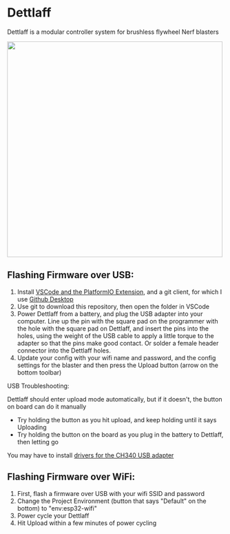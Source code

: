 # Dettlaff

Dettlaff is a modular controller system for brushless flywheel Nerf blasters

<img src="https://user-images.githubusercontent.com/7078138/204194810-8d1cde03-946f-4490-8cfc-5caf0bca2ed5.jpg" width="500">

## Flashing Firmware over USB:
1. Install [VSCode and the PlatformIO Extension](https://platformio.org/install/ide?install=vscode), and a git client, for which I use [Github Desktop](https://desktop.github.com/)
2. Use git to download this repository, then open the folder in VSCode
3. Power Dettlaff from a battery, and plug the USB adapter into your computer. Line up the pin with the square pad on the programmer with the hole with the square pad on Dettlaff, and insert the pins into the holes, using the weight of the USB cable to apply a little torque to the adapter so that the pins make good contact. Or solder a female header connector into the Dettlaff holes.
4. Update your config with your wifi name and password, and the config settings for the blaster and then press the Upload button (arrow on the bottom toolbar)

USB Troubleshooting:

Dettlaff should enter upload mode automatically, but if it doesn't, the button on board can do it manually
* Try holding the button as you hit upload, and keep holding until it says Uploading
* Try holding the button on the board as you plug in the battery to Dettlaff, then letting go

You may have to install [drivers for the CH340 USB adapter](https://learn.sparkfun.com/tutorials/how-to-install-ch340-drivers/all#drivers-if-you-need-them)

## Flashing Firmware over WiFi:

1. First, flash a firmware over USB with your wifi SSID and password
2. Change the Project Environment (button that says "Default" on the bottom) to "env:esp32-wifi"
3. Power cycle your Dettlaff
4. Hit Upload within a few minutes of power cycling
